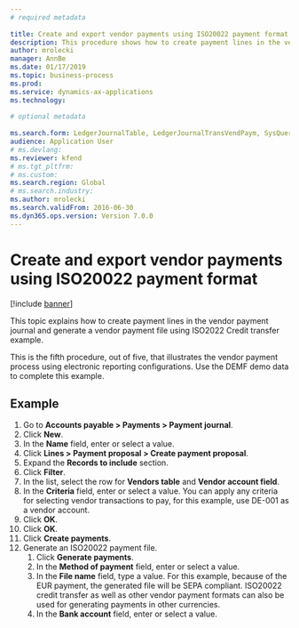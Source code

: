 ```yaml
--- 
# required metadata 
 
title: Create and export vendor payments using ISO20022 payment format
description: This procedure shows how to create payment lines in the vendor payment journal and generate a vendor payment file using ISO2022 Credit transfer example. 
author: mrolecki
manager: AnnBe 
ms.date: 01/17/2019
ms.topic: business-process 
ms.prod:  
ms.service: dynamics-ax-applications 
ms.technology:  
 
# optional metadata 
 
ms.search.form: LedgerJournalTable, LedgerJournalTransVendPaym, SysQueryForm, VendPaymProposalEdit, BankAccountTableLookUp   
audience: Application User 
# ms.devlang:  
ms.reviewer: kfend
# ms.tgt_pltfrm:  
# ms.custom:  
ms.search.region: Global
# ms.search.industry: 
ms.author: mrolecki
ms.search.validFrom: 2016-06-30 
ms.dyn365.ops.version: Version 7.0.0 
---
```

# Create and export vendor payments using ISO20022 payment format

[!include [banner](../../includes/banner.md)]

This topic explains how to create payment lines in the vendor payment journal and generate a vendor payment file using ISO2022 Credit transfer example.

This is the fifth procedure, out of five, that illustrates the vendor payment process using electronic reporting configurations. Use the DEMF demo data to complete this example.

## Example

1.    Go to **Accounts payable > Payments > Payment journal**.
2.    Click **New**.
3.    In the **Name** field, enter or select a value.
4.    Click **Lines > Payment proposal > Create payment proposal**.
5.    Expand the **Records to include** section.
6.    Click **Filter**.
7.    In the list, select the row for **Vendors table** and **Vendor account field**.
8.    In the **Criteria** field, enter or select a value. You can apply any criteria for selecting vendor transactions to pay, for this example, use DE-001 as a vendor account.
12.    Click **OK**.
13.    Click **OK**.
14.    Click **Create payments**.
15. Generate an ISO20022 payment file.
    1.    Click **Generate payments**.
    2.    In the **Method of payment** field, enter or select a value.
    3.    In the **File name** field, type a value. For this example, because of the EUR payment, the generated file will be SEPA compliant. ISO20022 credit transfer as well as other vendor payment formats can also be used for generating payments in other currencies.
    4.    In the **Bank account** field, enter or select a value.

